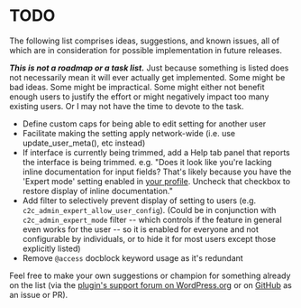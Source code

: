 # TODO

The following list comprises ideas, suggestions, and known issues, all of which are in consideration for possible implementation in future releases.

***This is not a roadmap or a task list.*** Just because something is listed does not necessarily mean it will ever actually get implemented. Some might be bad ideas. Some might be impractical. Some might either not benefit enough users to justify the effort or might negatively impact too many existing users. Or I may not have the time to devote to the task.

* Define custom caps for being able to edit setting for another user
* Facilitate making the setting apply network-wide (i.e. use update_user_meta(), etc instead)
* If interface is currently being trimmed, add a Help tab panel that reports the interface is being trimmed. e.g. "Does it look like you're lacking inline documentation for input fields? That's likely because you have the 'Expert mode' setting enabled in <a href="">your profile</a>. Uncheck that checkbox to restore display of inline documentation."
* Add filter to selectively prevent display of setting to users (e.g. `c2c_admin_expert_allow_user_config`). (Could be in conjunction with `c2c_admin_expert_mode` filter -- which controls if the feature in general even works for the user -- so it is enabled for everyone and not configurable by individuals, or to hide it for most users except those explicitly listed)
* Remove `@access` docblock keyword usage as it's redundant

Feel free to make your own suggestions or champion for something already on the list (via the [plugin's support forum on WordPress.org](https://wordpress.org/support/plugin/admin-expert-mode/) or on [GitHub](https://github.com/coffee2code/admin-expert-mode/) as an issue or PR).